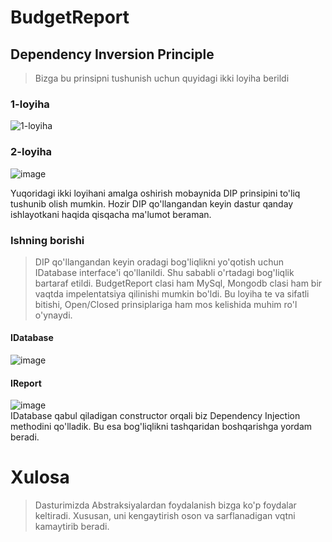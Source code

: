 # BudgetReport

## Dependency Inversion Principle

> Bizga bu prinsipni tushunish uchun quyidagi ikki loyiha berildi

### 1-loyiha
![1-loyiha](https://github.com/AlijonovAzamjon2303/BudgetReport/assets/112892881/3ec4fce3-c591-41ae-93f3-7485bee284be)  

### 2-loyiha
![image](https://github.com/AlijonovAzamjon2303/BudgetReport/assets/112892881/9faab05e-23ec-4e36-aab9-863b3a0895a8)

Yuqoridagi ikki loyihani amalga oshirish mobaynida DIP prinsipini to'liq tushunib olish mumkin.
Hozir DIP qo'llangandan keyin dastur qanday ishlayotkani haqida qisqacha ma'lumot beraman.


### Ishning borishi

> DIP qo'llangandan keyin oradagi bog'liqlikni yo'qotish uchun IDatabase interface'i qo'llanildi.
> Shu sababli o'rtadagi bog'liqlik bartaraf etildi. BudgetReport clasi ham MySql, Mongodb clasi ham bir vaqtda
> impelentatsiya qilinishi mumkin bo'ldi. Bu loyiha te va sifatli bitishi, Open/Closed prinsiplariga ham mos kelishida
> muhim ro'l o'ynaydi. 

#### IDatabase
![image](https://github.com/AlijonovAzamjon2303/BudgetReport/assets/112892881/56833871-921d-4787-90b8-a15487a4e4d9)

#### IReport
![image](https://github.com/AlijonovAzamjon2303/BudgetReport/assets/112892881/4952fde5-e003-4f2a-bca9-3f9d513e5c03)  
IDatabase qabul qiladigan constructor orqali biz Dependency Injection methodini qo'lladik. Bu esa bog'liqlikni tashqaridan boshqarishga yordam beradi.

# Xulosa
> Dasturimizda Abstraksiyalardan foydalanish bizga ko'p foydalar keltiradi. Xususan, uni kengaytirish oson va sarflanadigan vqtni kamaytirib beradi.
